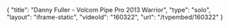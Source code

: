 {
    "title": "Danny Fuller - Volcom Pipe Pro 2013 Warrior",
    "type": "solo",
    "layout": "iframe-static",
    "videoId": "160322",
    "url": "\/tvpembed\/160322"
}